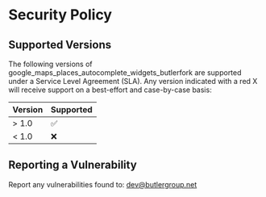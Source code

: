 # Security Policy

## Supported Versions

The following versions of google_maps_places_autocomplete_widgets_butlerfork are supported under a Service Level Agreement (SLA). Any version indicated with a red X will receive support on a best-effort and case-by-case basis:

| Version | Supported          |
| ------- | ------------------ |
| > 1.0   | :white_check_mark: |
| < 1.0   | :x:                |

## Reporting a Vulnerability

Report any vulnerabilities found to: dev@butlergroup.net
